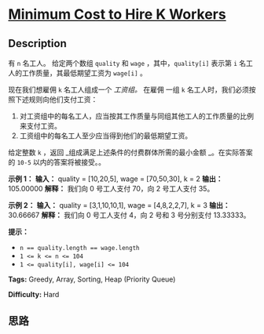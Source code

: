 # [Minimum Cost to Hire K Workers][title]

## Description

有 `n` 名工人。 给定两个数组 `quality` 和 `wage` ，其中，`quality[i]` 表示第 `i`
名工人的工作质量，其最低期望工资为 `wage[i]` 。

现在我们想雇佣 `k` 名工人组成一个 _工资组。_ 在雇佣 一组 `k` 名工人时，我们必须按照下述规则向他们支付工资：

  1. 对工资组中的每名工人，应当按其工作质量与同组其他工人的工作质量的比例来支付工资。
  2. 工资组中的每名工人至少应当得到他们的最低期望工资。

给定整数 `k` ，返回 _组成满足上述条件的付费群体所需的最小金额  _。在实际答案的 `10-5` 以内的答案将被接受。。



**示例 1：**
            **输入：** quality = [10,20,5], wage = [70,50,30], k = 2    **输出：** 105.00000    **解释：** 我们向 0 号工人支付 70，向 2 号工人支付 35。

**示例 2：**
            **输入：** quality = [3,1,10,10,1], wage = [4,8,2,2,7], k = 3    **输出：** 30.66667    **解释：** 我们向 0 号工人支付 4，向 2 号和 3 号分别支付 13.33333。



**提示：**

  * `n == quality.length == wage.length`
  * `1 <= k <= n <= 104`
  * `1 <= quality[i], wage[i] <= 104`


**Tags:** Greedy, Array, Sorting, Heap (Priority Queue)

**Difficulty:** Hard

## 思路

[title]: https://leetcode-cn.com/problems/minimum-cost-to-hire-k-workers
